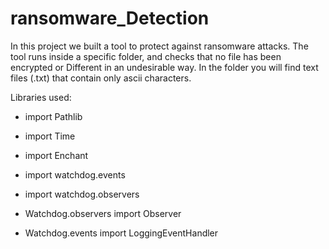 # ransomware_Detection

In this project we built a tool to protect against ransomware attacks.
The tool runs inside a specific folder, and checks that no file has been encrypted or
Different in an undesirable way.
In the folder you will find text files (.txt) that contain only ascii characters.

Libraries used:

* import Pathlib

* import Time

* import Enchant

* import watchdog.events

* import watchdog.observers

* Watchdog.observers import Observer

* Watchdog.events import LoggingEventHandler

